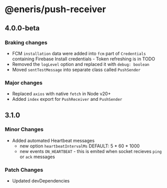 # @eneris/push-receiver

## 4.0.0-beta
### Braking changes 
- FCM `installation` data were added into `fcm` part of `Credentials` containing Firebase Install credentials - Token refreshing is in TODO
- Removed the `logLevel` option and replaced it with `debug: boolean`
- Moved `sentTestMessage` into separate class called `PushSender`

### Major changes
- Replaced `axios` with native `fetch` in Node v20+
- Added `index` export for `PushReceiver` and `PushSender`

## 3.1.0

### Minor Changes

- Added automated Heartbeat messages
  - new option `heartbeatIntervalMs` DEFAULT: 5 * 60 * 1000
  - new events `ON_HEARTBEAT` - this is emited when socket recieves `ping` or `ack` messages

### Patch Changes

- Updated devDependencies